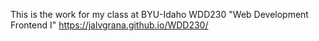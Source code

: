 <!--# jalvgrana.github.io-->
This is the work for my class at BYU-Idaho WDD230 "Web Development Frontend I"
https://jalvgrana.github.io/WDD230/

